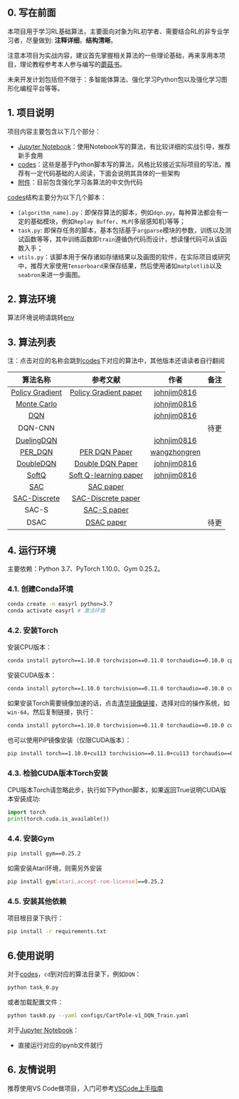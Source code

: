 ## 0. 写在前面

本项目用于学习RL基础算法，主要面向对象为RL初学者、需要结合RL的非专业学习者，尽量做到: **注释详细**，**结构清晰**。

注意本项目为实战内容，建议首先掌握相关算法的一些理论基础，再来享用本项目，理论教程参考本人参与编写的[蘑菇书](https://github.com/datawhalechina/easy-rl)。

未来开发计划包括但不限于：多智能体算法、强化学习Python包以及强化学习图形化编程平台等等。

## 1. 项目说明

项目内容主要包含以下几个部分：
* [Jupyter Notebook](./notebooks/)：使用Notebook写的算法，有比较详细的实战引导，推荐新手食用
* [codes](./codes/)：这些是基于Python脚本写的算法，风格比较接近实际项目的写法，推荐有一定代码基础的人阅读，下面会说明其具体的一些架构
* [附件](./assets/)：目前包含强化学习各算法的中文伪代码


[codes](./assets/)结构主要分为以下几个脚本：
* ```[algorithm_name].py```：即保存算法的脚本，例如```dqn.py```，每种算法都会有一定的基础模块，例如```Replay Buffer```、```MLP```(多层感知机)等等；
* ```task.py```: 即保存任务的脚本，基本包括基于```argparse```模块的参数，训练以及测试函数等等，其中训练函数即```train```遵循伪代码而设计，想读懂代码可从该函数入手；
* ```utils.py```：该脚本用于保存诸如存储结果以及画图的软件，在实际项目或研究中，推荐大家使用```Tensorboard```来保存结果，然后使用诸如```matplotlib```以及```seabron```来进一步画图。

## 2. 算法环境

算法环境说明请跳转[env](./codes/envs/README.md)

## 3. 算法列表

注：点击对应的名称会跳到[codes](./codes/)下对应的算法中，其他版本还请读者自行翻阅

|                算法名称                 |                           参考文献                           |                         作者                         | 备注 |
| :-------------------------------------: | :----------------------------------------------------------: | :--------------------------------------------------: | :--: |
| [Policy Gradient](codes/PolicyGradient) | [Policy Gradient paper](https://proceedings.neurips.cc/paper/1999/file/464d828b85b0bed98e80ade0a5c43b0f-Paper.pdf) |    [johnjim0816](https://github.com/johnjim0816)     |      |
|     [Monte Carlo](codes/MonteCarlo)     |                                                              |    [johnjim0816](https://github.com/johnjim0816)     |      |
|            [DQN](codes/DQN)             |                                                              |    [johnjim0816](https://github.com/johnjim0816)     |      |
|                 DQN-CNN                 |                                                              |                                                      | 待更 |
|     [DuelingDQN](codes/DuelingDQN)      |                                                              |    [johnjim0816](https://github.com/johnjim0816)     |      |
|        [PER_DQN](codes/PER_DQN)         |      [PER DQN Paper](https://arxiv.org/abs/1511.05952)       | [wangzhongren](https://github.com/wangzhongren-code) |      |
|      [DoubleDQN](codes/DoubleDQN)       |     [Double DQN Paper](https://arxiv.org/abs/1509.06461)     |    [johnjim0816](https://github.com/johnjim0816)     |      |
|          [SoftQ](codes/SoftQ)           |  [Soft Q-learning paper](https://arxiv.org/abs/1702.08165)   |    [johnjim0816](https://github.com/johnjim0816)     |      |
|            [SAC](codes/SAC)             |      [SAC paper](https://arxiv.org/pdf/1812.05905.pdf)       |                                                      |      |
|        [SAC-Discrete](codes/SAC)        |  [SAC-Discrete paper](https://arxiv.org/pdf/1910.07207.pdf)  |                                                      |      |
|                  SAC-S                  |       [SAC-S paper](https://arxiv.org/abs/1801.01290)        |                                                      |      |
|                  DSAC                   | [DSAC paper](https://paperswithcode.com/paper/addressing-value-estimation-errors-in) |                                                      | 待更 |


## 4. 运行环境

主要依赖：Python 3.7、PyTorch 1.10.0、Gym 0.25.2。

### 4.1. 创建Conda环境
```bash
conda create -n easyrl python=3.7
conda activate easyrl # 激活环境
```
### 4.2. 安装Torch

安装CPU版本：
```bash
conda install pytorch==1.10.0 torchvision==0.11.0 torchaudio==0.10.0 cpuonly -c pytorch
```
安装CUDA版本：
```bash
conda install pytorch==1.10.0 torchvision==0.11.0 torchaudio==0.10.0 cudatoolkit=11.3 -c pytorch -c conda-forge
```
如果安装Torch需要镜像加速的话，点击[清华镜像链接](https://mirrors.tuna.tsinghua.edu.cn/anaconda/cloud/pytorch/)，选择对应的操作系统，如```win-64```，然后复制链接，执行：
```bash
conda install pytorch==1.10.0 torchvision==0.11.0 torchaudio==0.10.0 cudatoolkit=11.3 -c https://mirrors.tuna.tsinghua.edu.cn/anaconda/cloud/pytorch/win-64/
```
也可以使用PiP镜像安装（仅限CUDA版本）：
```bash
pip install torch==1.10.0+cu113 torchvision==0.11.0+cu113 torchaudio==0.10.0 --extra-index-url https://download.pytorch.org/whl/cu113
```
### 4.3. 检验CUDA版本Torch安装

CPU版本Torch请忽略此步，执行如下Python脚本，如果返回True说明CUDA版本安装成功:
```python
import torch
print(torch.cuda.is_available())
```
### 4.4. 安装Gym

```bash
pip install gym==0.25.2
```
如需安装Atari环境，则需另外安装

```bash
pip install gym[atari,accept-rom-license]==0.25.2
```

### 4.5. 安装其他依赖

项目根目录下执行：
```bash
pip install -r requirements.txt
```

## 6.使用说明

对于[codes](./codes/)，`cd`到对应的算法目录下，例如`DQN`：

```bash
python task_0.py
```

或者加载配置文件：

```bash
python task0.py --yaml configs/CartPole-v1_DQN_Train.yaml
```

对于[Jupyter Notebook](./notebooks/)：

* 直接运行对应的ipynb文件就行

## 6. 友情说明

推荐使用VS Code做项目，入门可参考[VSCode上手指南](https://blog.csdn.net/JohnJim0/article/details/126366454)
